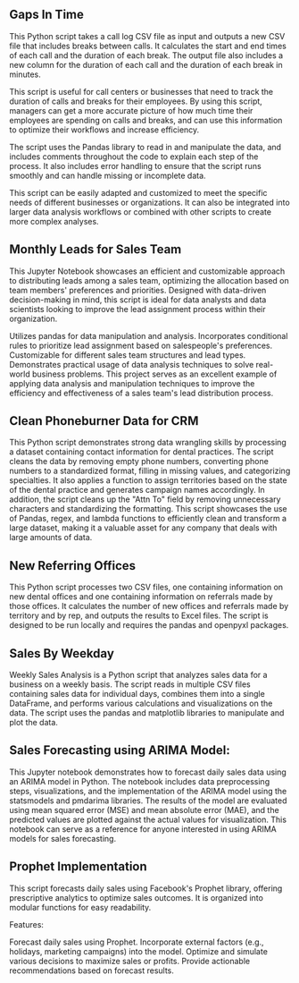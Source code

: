 ## Gaps In Time

This Python script takes a call log CSV file as input and outputs a new CSV file that includes breaks between calls. It calculates the start and end times of each call and the duration of each break. The output file also includes a new column for the duration of each call and the duration of each break in minutes.

This script is useful for call centers or businesses that need to track the duration of calls and breaks for their employees. By using this script, managers can get a more accurate picture of how much time their employees are spending on calls and breaks, and can use this information to optimize their workflows and increase efficiency.

The script uses the Pandas library to read in and manipulate the data, and includes comments throughout the code to explain each step of the process. It also includes error handling to ensure that the script runs smoothly and can handle missing or incomplete data.

This script can be easily adapted and customized to meet the specific needs of different businesses or organizations. It can also be integrated into larger data analysis workflows or combined with other scripts to create more complex analyses.

## Monthly Leads for Sales Team

This Jupyter Notebook showcases an efficient and customizable approach to distributing leads among a sales team, optimizing the allocation based on team members' preferences and priorities. Designed with data-driven decision-making in mind, this script is ideal for data analysts and data scientists looking to improve the lead assignment process within their organization.

Utilizes pandas for data manipulation and analysis.
Incorporates conditional rules to prioritize lead assignment based on salespeople's preferences.
Customizable for different sales team structures and lead types.
Demonstrates practical usage of data analysis techniques to solve real-world business problems.
This project serves as an excellent example of applying data analysis and manipulation techniques to improve the efficiency and effectiveness of a sales team's lead distribution process.

## Clean Phoneburner Data for CRM

This Python script demonstrates strong data wrangling skills by processing a dataset containing contact information for dental practices. The script cleans the data by removing empty phone numbers, converting phone numbers to a standardized format, filling in missing values, and categorizing specialties. It also applies a function to assign territories based on the state of the dental practice and generates campaign names accordingly. In addition, the script cleans up the "Attn To" field by removing unnecessary characters and standardizing the formatting. This script showcases the use of Pandas, regex, and lambda functions to efficiently clean and transform a large dataset, making it a valuable asset for any company that deals with large amounts of data.

## New Referring Offices 

This Python script processes two CSV files, one containing information on new dental offices and one containing information on referrals made by those offices. It calculates the number of new offices and referrals made by territory and by rep, and outputs the results to Excel files. The script is designed to be run locally and requires the pandas and openpyxl packages.

## Sales By Weekday
Weekly Sales Analysis is a Python script that analyzes sales data for a business on a weekly basis. The script reads in multiple CSV files containing sales data for individual days, combines them into a single DataFrame, and performs various calculations and visualizations on the data. The script uses the pandas and matplotlib libraries to manipulate and plot the data.

## Sales Forecasting using ARIMA Model: 
This Jupyter notebook demonstrates how to forecast daily sales data using an ARIMA model in Python. The notebook includes data preprocessing steps, visualizations, and the implementation of the ARIMA model using the statsmodels and pmdarima libraries. The results of the model are evaluated using mean squared error (MSE) and mean absolute error (MAE), and the predicted values are plotted against the actual values for visualization. This notebook can serve as a reference for anyone interested in using ARIMA models for sales forecasting.

## Prophet Implementation
This script forecasts daily sales using Facebook's Prophet library, offering prescriptive analytics to optimize sales outcomes. It is organized into modular functions for easy readability.

Features:

Forecast daily sales using Prophet.
Incorporate external factors (e.g., holidays, marketing campaigns) into the model.
Optimize and simulate various decisions to maximize sales or profits.
Provide actionable recommendations based on forecast results.
